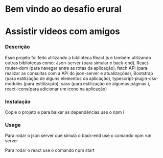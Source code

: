 
# Bem vindo ao desafio erural

# Assistir videos com amigos

### Descrição

Esse projeto foi feito utilizando a biblioteca React.js e também utilizando outras bibliotecas como: 
Json-server (para simular o back-end),
React-router-dom (para navegar entre as rotas da aplicação),
fetch API (para realizar as consultas com a API do json-server e atualizações),
Bootstrap (para estilização de alguns elementos da aplicação),
typescript-plugin-css-modules (para estilização),
sass (para estilização de algumas páginas ),
react-icons(para adicionar um icone na aplicação)




###  Instalação

Copie o projeto e para baixar as dependências use o npm i


### Usage

Para rodar o json server que simula o back-end use o comando npm run server

Para rodar o react use o comando npm start



